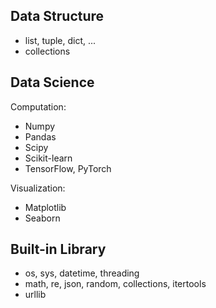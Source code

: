 ## Data Structure

- list, tuple, dict, ...
- collections

## Data Science

Computation:
- Numpy
- Pandas
- Scipy
- Scikit-learn
- TensorFlow, PyTorch

Visualization:
- Matplotlib
- Seaborn

## Built-in Library

- os, sys, datetime, threading
- math, re, json, random, collections, itertools
- urllib